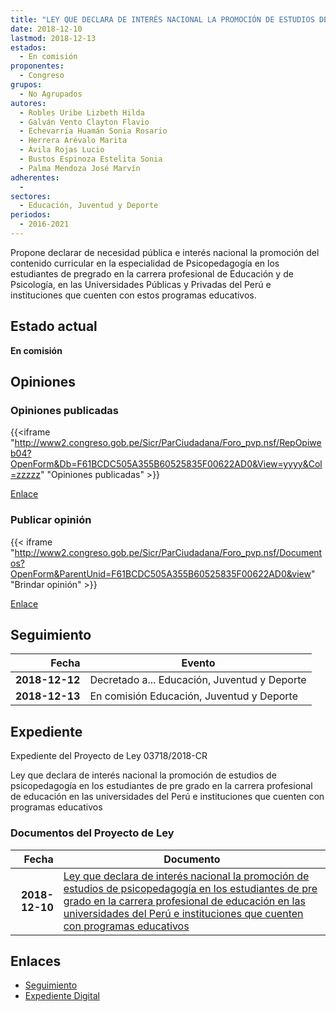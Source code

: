 ```yaml
---
title: "LEY QUE DECLARA DE INTERÉS NACIONAL LA PROMOCIÓN DE ESTUDIOS DE PSICOPEDAGOGÍA EN LOS ESTUDIANTES DE PRE GRADO EN LA CARRERA PROFESIONAL DE EDUCACIÓN EN LAS UNIVERSIDADES DEL PERÚ E INSTITUCIONES QUE CUENTEN CON PROGRAMAS EDUCATIVOS"
date: 2018-12-10
lastmod: 2018-12-13
estados: 
  - En comisión
proponentes: 
  - Congreso
grupos: 
  - No Agrupados
autores: 
  - Robles Uribe Lizbeth Hilda
  - Galván Vento Clayton Flavio
  - Echevarría Huamán Sonia Rosario
  - Herrera Arévalo Marita
  - Ávila Rojas Lucio
  - Bustos Espinoza Estelita Sonia
  - Palma Mendoza José Marvín
adherentes: 
  - 
sectores: 
  - Educación, Juventud y Deporte
periodos: 
  - 2016-2021
---
```


Propone declarar de necesidad pública e interés nacional la promoción del contenido curricular en la especialidad de Psicopedagogía en los estudiantes de pregrado en la carrera profesional de Educación y de Psicología, en las Universidades Públicas y Privadas del Perú e instituciones que cuenten con estos programas educativos.


## Estado actual

**En comisión**

## Opiniones

### Opiniones publicadas

{{<iframe "http://www2.congreso.gob.pe/Sicr/ParCiudadana/Foro_pvp.nsf/RepOpiweb04?OpenForm&Db=F61BCDC505A355B60525835F00622AD0&View=yyyy&Col=zzzzz" "Opiniones publicadas" >}}

[Enlace](http://www2.congreso.gob.pe/Sicr/ParCiudadana/Foro_pvp.nsf/RepOpiweb04?OpenForm&Db=F61BCDC505A355B60525835F00622AD0&View=yyyy&Col=zzzzz)
### Publicar opinión

{{< iframe "http://www2.congreso.gob.pe/Sicr/ParCiudadana/Foro_pvp.nsf/Documentos?OpenForm&ParentUnid=F61BCDC505A355B60525835F00622AD0&view" "Brindar opinión" >}}

[Enlace](http://www2.congreso.gob.pe/Sicr/ParCiudadana/Foro_pvp.nsf/Documentos?OpenForm&ParentUnid=F61BCDC505A355B60525835F00622AD0&view)

## Seguimiento

| Fecha | Evento |
|------:|--------|
| **2018-12-12** | Decretado a... Educación, Juventud y Deporte|
| **2018-12-13** | En comisión Educación, Juventud y Deporte|


## Expediente

Expediente del Proyecto de Ley 03718/2018-CR

Ley que declara de interés nacional la promoción de estudios de psicopedagogía en los estudiantes de pre grado en la carrera profesional de educación en las universidades del Perú e instituciones que cuenten con programas educativos


### Documentos del Proyecto de Ley

| Fecha | Documento |
|------:|--------|
| **2018-12-10** | [Ley que declara de interés nacional la promoción de estudios de psicopedagogía en los estudiantes de pre grado en la carrera profesional de educación en las universidades del Perú e instituciones que cuenten con programas educativos](http://www.leyes.congreso.gob.pe/Documentos/2016_2021/Proyectos_de_Ley_y_de_Resoluciones_Legislativas/PL0371820181210.pdf) |

## Enlaces 

- [Seguimiento](http://www2.congreso.gob.pe/Sicr/TraDocEstProc/CLProLey2016.nsf/f7fff46988ca05b1052578e100829cc7/bb48b0795e148f360525835f0073ce18?OpenDocument)
- [Expediente Digital](http://www2.congreso.gob.pe/Sicr/TraDocEstProc/CLProLey2016.nsf/f7fff46988ca05b1052578e100829cc7/bb48b0795e148f360525835f0073ce18?OpenDocument&Click=05257FB7005EB655.eb71d0cf91d8294e05256cdf006b5706/$Body/0.1C6C)
